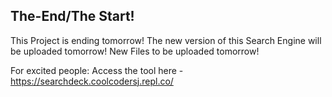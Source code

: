 ## The-End/The Start!
This Project is ending tomorrow!
The new version of this Search Engine will be uploaded tomorrow!
New Files to be uploaded tomorrow!


For excited people:
Access the tool here - https://searchdeck.coolcodersj.repl.co/
